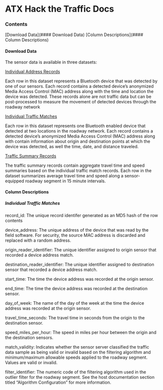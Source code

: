 # ATX Hack the Traffic Docs

### Contents

[Download Data](#### Download Data)
[Column Descriptions](#### Column Descriptions)

#### Download Data
The sensor data is available in three datasets:

[Individual Address Records](https://data.austintexas.gov/dataset/Bluetooth-Travel-Sensors-Individual-Addresses/qnpj-zrb9/data)

Each row in this dataset represents a Bluetooth device that was detected by one of our sensors. Each record contains a detected device’s anonymized Media Access Control (MAC) address along with the time and location the device was detected. These records alone are not traffic data but can be post-processed to measure the movement of detected devices through the roadway network

[Individual Traffic Matches]( https://data.austintexas.gov/dataset/Bluetooth-Travel-Sensors-Individual-Traffic-Matche/x44q-icha/data)

Each row in this dataset represents one Bluetooth enabled device that detected at two locations in the roadway network. Each record contains a detected device’s anonymized Media Access Control (MAC) address along with contain information about origin and destination points at which the device was detected, as well the time, date, and distance traveled.

[Traffic Summary Records](https://data.austintexas.gov/dataset/Bluetooth-Travel-Sensors-Match-Summary-Records/v7zg-5jg9)

The traffic summary records contain aggregate travel time and speed summaries based on the individual traffic match records. Each row in the dataset summarizes average travel time and speed along a sensor-equipped roadway segment in 15 minute intervals.

#### Column Descriptions

##### Individual Traffic Matches

record_id: The unique record identifer generated as an MD5 hash of the row contents

device_address: The unique address of the device that was read by the field software. For security, the source MAC address is discarded and replaced with a random address.

origin_reader_identifier: The unique identifier assigned to origin sensor that recorded a device address match.

destination_reader_identifier: The unique identifier assigned to destination sensor that recorded a device address match.

start_time: The time the device address was recorded at the origin sensor.

end_time: The time the device address was recorded at the destination sensor.

day_of_week: The name of the day of the week at the time the device address was recorded at the origin sensor. 

travel_time_seconds: The travel time in seconds from the origin to the destination sensor.

speed_miles_per_hour: The speed in miles per hour between the origin and the destination sensors.

match_validity: Indicates whether the sensor server classified the traffic data sample as being valid or invalid based on the filtering algorithm and minimum/maximum allowable speeds applied to the roadway segment. Values are valid or invalid.

filter_identifier: The numeric code of the filtering algorithm used in the outlier filter for the roadway segment. See the host documentation section titled “Algorithm Configuration” for more information.



